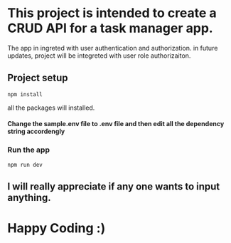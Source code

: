 # This project is intended to create a CRUD API for a task manager app.
The app in ingreted with user authentication and authorization. in future updates, project will be integreted with user role authorizaiton.

## Project setup

```
npm install
```
all the packages will installed.

#### Change the sample.env file to .env file and then edit all the dependency string accordengly

### Run the app

```
npm run dev
```

## I will really appreciate if any one wants to input anything.

# Happy Coding  :) 
